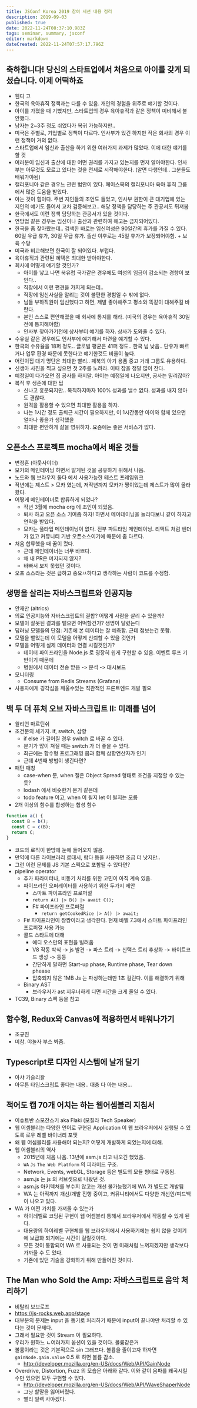 ```yaml
---
title: JSConf Korea 2019 참여 세션 내용 정리
description: 2019-09-03
published: true
date: 2022-11-24T08:37:10.983Z
tags: seminar, summary, jsconf
editor: markdown
dateCreated: 2022-11-24T07:57:17.796Z
---
```



## 축하합니다! 당신의 스타트업에서 처음으로 아이를 갖게 되셨습니다. 이제 어떡하죠

- 웬디 고
- 한국의 육아휴직 정책과는 다를 수 있음. 개인의 경험을 위주로 얘기할 것이다.
- 아이를 가졌을 때 기뻤지만, 스타트업의 경우 육아휴직과 같은 정책이 미비해서 불안했다.
- 남자는 2~3주 정도 쉬었다가 복귀 가능하지만..
- 미국은 주별로, 기업별로 정책이 다르다. 인사부가 있긴 하지만 작은 회사의 경우 이런 정책이 거의 없다.
- 스타트업에서 임신과 출산을 하기 위한 여러가지 과제가 많았다. 이에 대한 얘기를 할 것
- 여러분이 임신과 출산에 대한 어떤 권리를 가지고 있는지를 먼저 알아야한다. 인사부는 아무것도 모르고 있다는 것을 전제로 시작해야한다. (알면 다행인데.. 그분들도 배워가야됨)
- 캘리포니아 같은 경우느 관련 법안이 있다. 페이스북의 캘리포니아 육아 휴직 그룹에서 많은 도움을 받았다.
- 아는 것이 힘이다. 주변 지인들의 조언도 들었고, 인사부 권한이 큰 대기업에 있는 지인의 얘기도 들어서 교차 검증해보고.. 해당 정책을 담당하는 주 관공서도 뒤져봄
- 한국에서도 이런 정책 담당하는 관공서가 있을 것이다.
- 연방법 같은 경우는 임신이나 출산과 관련하여 해고는 금지되어있다.
- 한국을 좀 찾아봤는데.. 검색한 바로는 임신여성은 90일간의 휴가를 가질 수 있다. 60일 유급 휴가, 30일 무급 휴가. 출산 이후로는 45일 휴가가 보장되어야함. + 보육 수당
- 미국과 비교해보면 한국이 잘 되어있다. 부럽다.
- 육아휴직과 관련된 혜택은 최대한 받아야한다.
- 회사에 어떻게 얘기할 것인가?
  - 아이를 낳고 나면 북유럽 국가같은 경우에도 여성의 임금이 감소되는 경향이 보인다..
  - 직장에서 이런 편견을 가지게 되는데..
  - 직장에 임신사실을 알리는 것이 불편한 경험일 수 밖에 없다.
  - 님들 부하직원이 임신했다고 하면, 제발 좋아해주고  평소와 똑같이 대해주길 바란다.
  - 본인 스스로 편안해졌을 때 회사에 통지를 해라. (미국의 경우는 육아휴직 30일 전에 통지해야함)
  - 인사부 찾아가기전에 상사부터 얘기를 하자. 상사가 도와줄 수 있다.
- 수유실 같은 경우에도 인사부에 얘기해서 마련을 얘기할 수 있다.
- 한국의 수유율을 18퍼 정도.. 글로벌 평균은 41퍼 정도.. 한국 넘 낮음.. 단유가 빠르거나 업무 환경 때문에 못한다고 얘기한것도 비율이 높다.
- 어린이집 대기 명단은 최대한 빨리.. 페북의 아기 용품 중고 거래 그룹도 유용하다.
- 신생아 사진을 찍고 싶으면 첫 2주를 노려라. 이때 잠을 정말 많이 잔다.
- 예정일이 다가오면 집 공사를 하지말. 아이는 예정일에 나오지만, 공사는 밀리잖아?
- 복직 후 생존에 대한 팁
  - 신나고 흥분되지만.. 복직하지마자 100% 성과를 낼수 없다. 성과를 내지 않아도 괜찮다.
  - 원격을 활용할 수 있으면 최대한 활용을 하자.
  - 나는 1시간 정도 출퇴근 시간이 필요하지만, 이 1시간동안 아이와 함께 있으면 얼마나 좋을가 생각했을
  - 최대한 편안하게 삶을 영위하자. 요즘에는 좋은 서비스가 많다.

## 오픈소스 프로젝트 mocha에서 배운 것들

- 변정훈 (아웃사이더)
- 모카의 메인테이닝 하면서 알게된 것을 공유하기 위해서 나옴.
- 노드와 웹 브라우저 둘다 에서 사용가능한 테스트 프레임워크
- 작년에는 제스트 > 모카 였는데, 저작년까지 모카가 짱이었는데 제스트가 많이 올라왔다.
- 어떻게 메인테이너로 합류하게 되었나?
  - 작년 3월에 mocha org 에 조인이 되었음.
  - 퇴사 하고 오픈 소스 기여좀 하자! 하면서 메이테이닝을 늘리다보니 같이 하자고 연락을 받았다.
  - 모카는 풀타입 메인테이닝이 없다. 전부 파트타임 메인테이닝. 리액트 처럼 벤더가 없고 커뮤니티 기반 오픈소스이기에 때문에 좀 다르다.
- 처음 합류했을 때 꿈이 컸다.
  - 근데 메인테이너는 너무 바쁘다.
  - 왜 내 PR은 머지되지 않지?
  - 바빠서 보지 못했던 것이다. 
- 오프 소스라는 것은 급하고 중요ㅛ하다고 생각하는 사람이 코드를 수정함.


## 생명을 살리는 자바스크립트와 인공지능

- 안재만 (aitrics)
- 의료 인공지능와 자바스크립트의 결합? 어떻게 사람을 살리 수 있을까?
- 모델이 잘못된 결과를 뱉으면 어떡할건가? 생명이 달렸는디
- 딥러닝 모델들의 단점: 기존에 본 데이터는 잘 예측함. 근데 첨보는건 못함.
- 모델을 뱉었는데 이 모델을 어떻게 신뢰할 수 있을 것인가
- 모델을 어떻게 실제 데이터와 연결 시킬것인가?
  - 데이터 파이프라인을 Node.js 로 굉장히 쉽게 구현할 수 있음. 이벤트 루프 기반이기 때문에
  - 병원에서 데이터 전송 받음 -> 분석 -> 대시보드
- 모니터링
  - Consume from Redis Streams (Grafana)  
- 사용자에게 경각심을 깨울수있는 직관적인 프론트엔드 개발 필요



## 백 투 더 퓨처 오브 자바스크립트 II: 미래를 넘어

- 윌리언 마르틴쉬
- 조건문의 세가지. if, switch, 삼항
  - if else 가 길어질 경우 switch 로 바꿀 수 있다.
  - 분기가 많이 쳐질 때는 switch 가 더 좋을 수 있다.
  - 최근에는 함수형 프로그래밍 붐과 함께 삼항연산자가 인기
  - 근데 4번째 방법이 생긴다면?
- 패턴 매칭
  - case-when 문, when 절은 Object Spread 형태로 조건을 지정할 수 있는 듯?
  - lodash 에서 비슷한거 본거 같은데
  - todo feature 이고, when 이 될지 let 이 될지는 모름
- 2개 이상의 함수를 합성하는 합성 함수
```javascript
function a() {
  const B = b();
  const C = c(B);
  return C;
}
```
- 코드의 로직이 한방에 눈에 들어오지 않음.
- 만약에 다른 라이브러리 로대시, 람다 등을 사용하면 조금 더 낫지만..
- 그런 이런 문제를 JS 기본 스펙으로 포함될 수 있다면?
- pipeline operator
  - 추가 파라미터나, 비동기 처리를 위한 고민이 아직 계속 있음.
  - 파이프라인 오퍼레이터를 사용하기 위한 두가지 제안 
    - 스마트 파이프라인 프로퍼절
     -  `return A() |> B() |> await C();`
    - F# 파이프라인 프로퍼절
      -  `return getCookedRice |> A() |> await;`
  - F# 파이프라인이 짱짱이라고 생각한다. 현재 바벨 7.3에서 스마트 파이프라인 프로퍼절 사용 가능
  - 콜드 스타트에 대해
    - 에디 오스만의 표현을 빌려옴
    - V8 작동 박식 -> js 발견 -> 파스 트리 -> 신택스 트리 추상화 -> 바이트코드 생성 -> 등등
    - 간단하게 말하면 Start-up phase, Runtime phase, Tear down phease
    - 압축되지 않은 1MB Js 는 파싱하는데만 1초 걸린다. 이를 해결하기 위해
  - Binary AST
    - 브라우저가 ast 지우너하게 디면 시간을 크게 줄일 수 있다.
- TC39, Binary 스펙 등을 참고


## 함수형, Redux와 Canvas에 적용하면서 배워나가기

- 조규진
- 미참. 야놀자 부스 봐줌.

## Typescript로 디자인 시스템에 날개 달기

- 아샤 카슬리왈
- 아무튼 타입스크립트 좋다는 내용.. 대충 다 아는 내용...

## 적어도 캡 70개 어치는 하는 웹어셈블리 지침서

- 이슈트반 스모잔스키 aka Flaki (모질라 Tech Speaker)
- 웹 어셈블리는 다양한 언어로 구현된 Application 이 웹 브라우저에서 실행될 수 있도록 로우 레벨 바이너리 포맷
- 왜 웹 어셈블리를 사용해야 되는지? 어떻게 개발하게 되었는지에 대해.
- 웹 어셈블리의 역사
  - 2015년에 처음 나옴. 13년에 asm.js 라고 나오긴 했었음.
  - `WA` `Js` `The Web Platform` 의 피라미드 구조.
  - Network, Events, webGL, Storage 등은 별도의 모듈 형태로 구동됨.
  - asm.js 는 js 의 서브셋으로 나왔던 것.
  - asm.js 아키텍쳐를 부수지 않고는 개선 불가능했기에 WA 가 별도로 개발됨
  - WA 는 아직까지 개선/개발 진행 중이고, 커뮤니티에서도 다양한 개선안/피드백이 나오고 있다.
- WA 가 어떤 가치를 가져올 수 있는가
  - 하이레벨로 코딩된 구현이 웹 어셈블리 통해서 브라우저에서 작동할 수 있게 된다.
  - 대용량의 하이레벨 구현체를 웹 브라우저에서 사용하기에는 쉽지 않을 것이기에 보급화 되기에는 시간이 걸릴것이다.
  - 모든 것이 통합되어 WA 로 사용되는 것이 먼 미래처럼 느껴지겠지만 생각보다 가까울 수 도 있다.
  - 기존에 있던 기술을 강화하기 위해 만들어진 것이다.


## The Man who Sold the Amp: 자바스크립트로 음악 처리하기

- 비탈리 보브로프
- https://js-rocks.web.app/stage
- 대부분의 문제는 input 을 동기로 처리하기 때문에 input이 끝나야만 처리할 수 있다는 것이 문제다.
- 그래서 필요한 것이 Stream 이 필요하다.
- 우리가 원하느 ㄴ여러가지 옵션이 있을 것이다. 볼륨같은거
- 볼륨이라는 것은 기본적으로 sin 그래프다. 볼륨을 줄이고자 하자면 `gainNode.gain.value` 0.5 로 하면 볼륨 감소.
  - http://developer.mozilla.org/en-US/docs/Web/API/GainNode
- Overdrive, Distortion, Fuzz 의 모습은 아래와 같다. 이와 같이 음파를 왜곡시킬수만 있으면 모두 구현할 수 있다.
  - http://developer.mozilla.org/en-US/docs/Web/API/WaveShaperNode
  - 그냥 할말을 잃어버렸다.
  - 빨리 일렉 사야겠다.